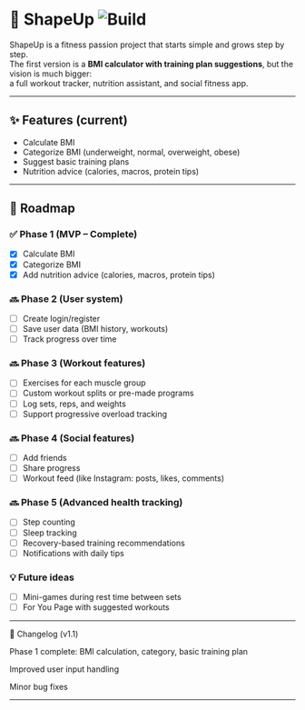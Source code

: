 # 💪 ShapeUp   ![Build](https://github.com/MegJafari/ShapeUp/.github/workflows/GithubAction.yml/badge.svg)


ShapeUp is a fitness passion project that starts simple and grows step by step.  
The first version is a **BMI calculator with training plan suggestions**, but the vision is much bigger:  
a full workout tracker, nutrition assistant, and social fitness app.

---

## ✨ Features (current)
- Calculate BMI
- Categorize BMI (underweight, normal, overweight, obese)
- Suggest basic training plans
- Nutrition advice (calories, macros, protein tips)

---

## 🚀 Roadmap

### ✅ Phase 1 (MVP – Complete)
- [x] Calculate BMI
- [x] Categorize BMI
- [x] Add nutrition advice (calories, macros, protein tips)

### 🔜 Phase 2 (User system)
- [ ] Create login/register
- [ ] Save user data (BMI history, workouts)
- [ ] Track progress over time

### 🔜 Phase 3 (Workout features)
- [ ] Exercises for each muscle group
- [ ] Custom workout splits or pre-made programs
- [ ] Log sets, reps, and weights
- [ ] Support progressive overload tracking

### 🔜 Phase 4 (Social features)
- [ ] Add friends
- [ ] Share progress
- [ ] Workout feed (like Instagram: posts, likes, comments)

### 🔜 Phase 5 (Advanced health tracking)
- [ ] Step counting
- [ ] Sleep tracking
- [ ] Recovery-based training recommendations
- [ ] Notifications with daily tips

### 💡 Future ideas
- [ ] Mini-games during rest time between sets
- [ ] For You Page with suggested workouts

---

📄 Changelog (v1.1)

Phase 1 complete: BMI calculation, category, basic training plan

Improved user input handling

Minor bug fixes

---


